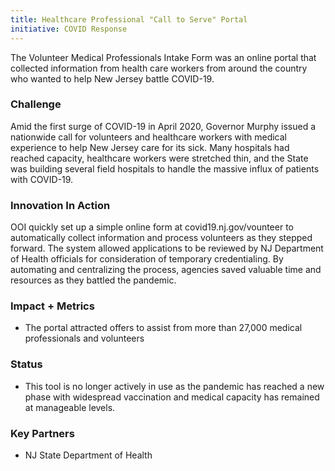 ```yaml
---
title: Healthcare Professional "Call to Serve" Portal
initiative: COVID Response
---
```


The Volunteer Medical Professionals Intake Form was an online portal that collected information from health care workers from around the country who wanted to help New Jersey battle COVID-19. 

### Challenge

Amid the first surge of COVID-19 in April 2020, Governor Murphy issued a nationwide call for volunteers and healthcare workers with medical experience to help New Jersey care for its sick. Many hospitals had reached capacity, healthcare workers were stretched thin, and the State was building several field hospitals to handle the massive influx of patients with COVID-19.

### Innovation In Action

OOI quickly set up a simple online form at covid19.nj.gov/vounteer to automatically collect information and process volunteers as they stepped forward. The system allowed applications to be reviewed by NJ Department of Health officials for consideration of temporary credentialing. By automating and centralizing the process, agencies saved valuable time and resources as they battled the pandemic.

### Impact + Metrics

-   The portal attracted offers to assist from more than 27,000 medical professionals and volunteers

### Status

-   This tool is no longer actively in use as the pandemic has reached a new phase with widespread vaccination and medical capacity has remained at manageable levels.

### Key Partners

-   NJ State Department of Health